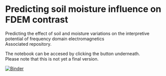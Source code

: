 # Predicting soil moisture influence on FDEM contrast
Predicting the effect of soil and moisture variations on the interpretive potential of frequency domain electromagnetics  
Associated repository.

The notebook can be accesed by clicking the button underneath.  
Please note that this is not yet a final version.

[![Binder](https://mybinder.org/badge_logo.svg)](https://mybinder.org/v2/gh/dhanssens/ARCHIE/master)
